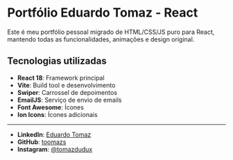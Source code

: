 # Portfólio Eduardo Tomaz - React

Este é meu portfólio pessoal migrado de HTML/CSS/JS puro para React, mantendo todas as funcionalidades, animações e design original.

## Tecnologias utilizadas

- **React 18**: Framework principal
- **Vite**: Build tool e desenvolvimento
- **Swiper**: Carrossel de depoimentos
- **EmailJS**: Serviço de envio de emails
- **Font Awesome**: Ícones
- **Ion Icons**: Ícones adicionais

---

- **LinkedIn**: [Eduardo Tomaz](https://www.linkedin.com/in/eduardotoomazs/)
- **GitHub**: [toomazs](https://github.com/toomazs)
- **Instagram**: [@tomazdudux](https://instagram.com/tomazdudux)
